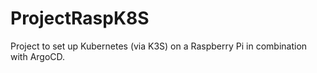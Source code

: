 # ProjectRaspK8S
Project to set up Kubernetes (via K3S) on a Raspberry Pi in combination with ArgoCD.
